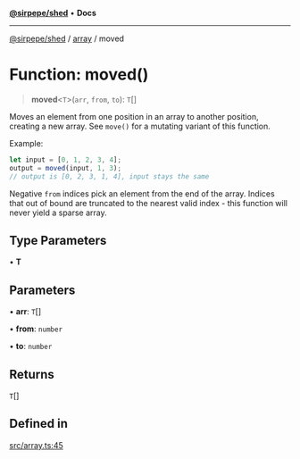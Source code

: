 [**@sirpepe/shed**](../../README.md) • **Docs**

***

[@sirpepe/shed](../../README.md) / [array](../README.md) / moved

# Function: moved()

> **moved**\<`T`\>(`arr`, `from`, `to`): `T`[]

Moves an element from one position in an array to another position, creating
a new array. See `move()` for a mutating variant of this function.

Example:

```javascript
let input = [0, 1, 2, 3, 4];
output = moved(input, 1, 3);
// output is [0, 2, 3, 1, 4], input stays the same
```

Negative `from` indices pick an element from the end of the array. Indices
that out of bound are truncated to the nearest valid index - this function
will never yield a sparse array.

## Type Parameters

• **T**

## Parameters

• **arr**: `T`[]

• **from**: `number`

• **to**: `number`

## Returns

`T`[]

## Defined in

[src/array.ts:45](https://github.com/SirPepe/shed/blob/36009fde0fee9ee53321ca81309876bbb49851e3/src/array.ts#L45)
